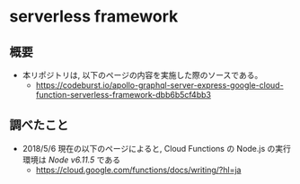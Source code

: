 # serverless framework

## 概要
* 本リポジトリは, 以下のページの内容を実施した際のソースである。
    * https://codeburst.io/apollo-graphql-server-express-google-cloud-function-serverless-framework-dbb6b5cf4bb3

## 調べたこと
* 2018/5/6 現在の以下のページによると, Cloud Functions の Node.js の実行環境は *Node v6.11.5* である
    * https://cloud.google.com/functions/docs/writing/?hl=ja